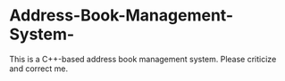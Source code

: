 # Address-Book-Management-System-
This is a C++-based address book management system. Please criticize and correct me. 
